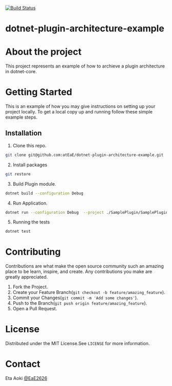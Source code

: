 [![Build Status](https://travis-ci.org/atEaE/dotnet-plugin-architecture-example.svg?branch=master)](https://travis-ci.org/atEaE/dotnet-plugin-architecture-example)
# dotnet-plugin-architecture-example

# About the project
This project represents an example of how to archieve a plugin architecture in dotnet-core.

# Getting Started
This is an example of how you may give instructions on setting up your project locally. To get a local copy up and running follow these simple example steps.

## Installation
1. Clone this repo.
```sh
git clone git@github.com:atEaE/dotnet-plugin-architecture-example.git
```

2. Install packages
```sh
git restore
```

3. Build Plugin module.
```sh
dotnet build --configuration Debug
```

4. Run Application.
```sh
dotnet run --configuration Debug  --project ./SamplePlugin/SamplePlugin.csproj
```

5. Running the tests
```sh
dotnet test
```

# Contributing
Contributions are what make the open source community such an amazing place to be learn, inspire, and create. Any contributions you make are greatly appreciated.  

1. Fork the Project.
2. Create your Feature Branch(`git checkout -b feature/amazing_feature`).
3. Commit your Changes(`git commit -m 'Add some changes'`).
4. Push to the Branch(`git push origin feature/amazing_feature`).
5. Open a Pull Request.

# License
Distributed under the MIT License.See `LICENSE` for more information.

# Contact
Eta Aoki [@EaE2626](https://twitter.com/EaE2626)
